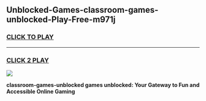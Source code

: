 
## Unblocked-Games-classroom-games-unblocked-Play-Free-m971j
<h3>
<a href="https://premium76.site?title=classroom-games-unblocked&ref=10A">CLICK TO PLAY</a></h3>
<hr>

<h3>
<a href="https://premium76.site?title=classroom-games-unblocked&ref=10A">CLICK 2 PLAY</a>
  
</h3>

<a href="https://premium76.site?title=classroom-games-unblocked&ref=10A"><img src="https://clearcache.store/games.png"></a>


**classroom-games-unblocked games unblocked: Your Gateway to Fun and Accessible Online Gaming**
